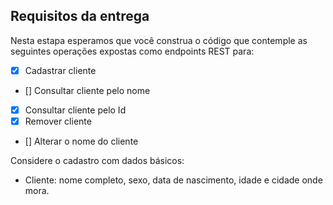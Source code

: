## Requisitos da entrega

Nesta estapa esperamos que você construa o código que contemple as seguintes operações expostas como endpoints REST para:

- [x] Cadastrar cliente
- [] Consultar cliente pelo nome
- [x] Consultar cliente pelo Id
- [x] Remover cliente
- [] Alterar o nome do cliente

Considere o cadastro com dados básicos: 
* Cliente: nome completo, sexo, data de nascimento, idade e cidade onde mora.

